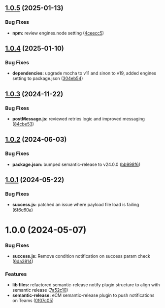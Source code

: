 ## [1.0.5](https://github.com/centralnicgroup-opensource/rtldev-middleware-semantic-release-notify-plugin/compare/v1.0.4...v1.0.5) (2025-01-13)


### Bug Fixes

* **npm:** review engines.node setting ([4ceecc5](https://github.com/centralnicgroup-opensource/rtldev-middleware-semantic-release-notify-plugin/commit/4ceecc5d82e11cebce44348a99310543525078b9))

## [1.0.4](https://github.com/centralnicgroup-opensource/rtldev-middleware-semantic-release-notify-plugin/compare/v1.0.3...v1.0.4) (2025-01-10)


### Bug Fixes

* **dependencies:** upgrade mocha to v11 and sinon to v19, added engines setting to package.json ([304eb54](https://github.com/centralnicgroup-opensource/rtldev-middleware-semantic-release-notify-plugin/commit/304eb54dc1dc9b6bbbf8e1d3b332cf9df522027a))

## [1.0.3](https://github.com/centralnicgroup-opensource/rtldev-middleware-semantic-release-notify-plugin/compare/v1.0.2...v1.0.3) (2024-11-22)


### Bug Fixes

* **postMessage.js:** reviewed retries logic and improved messaging ([84cbe53](https://github.com/centralnicgroup-opensource/rtldev-middleware-semantic-release-notify-plugin/commit/84cbe536acbc21fd52f14a1d7c4ae86ea3967761))

## [1.0.2](https://github.com/centralnicgroup-opensource/rtldev-middleware-semantic-release-notify-plugin/compare/v1.0.1...v1.0.2) (2024-06-03)


### Bug Fixes

* **package.json:** bumped semantic-release to v24.0.0 ([bb998f6](https://github.com/centralnicgroup-opensource/rtldev-middleware-semantic-release-notify-plugin/commit/bb998f6d51db48111574561d70febd84b0a40534))

## [1.0.1](https://github.com/centralnicgroup-opensource/rtldev-middleware-semantic-release-notify-plugin/compare/v1.0.0...v1.0.1) (2024-05-22)


### Bug Fixes

* **success.js:** patched an issue where payload file load is failing ([6f6e60a](https://github.com/centralnicgroup-opensource/rtldev-middleware-semantic-release-notify-plugin/commit/6f6e60a9ec7bacfabde199bf25dca7eb33f0daaf))

# 1.0.0 (2024-05-07)


### Bug Fixes

* **success.js:** Remove condition notification on success param check ([6da3814](https://github.com/centralnicgroup-opensource/rtldev-middleware-semantic-release-notify-plugin/commit/6da3814f69f01746f2287333733cbcca3d081bc0))


### Features

* **lib files:** refactored semantic-release notify plugin structure to align with semantic release ([7a52c10](https://github.com/centralnicgroup-opensource/rtldev-middleware-semantic-release-notify-plugin/commit/7a52c1076b35856883eab95647c961ef0652d6fa))
* **semantic-release:** eCM semantic-release plugin to push notifications on Teams ([0f07c05](https://github.com/centralnicgroup-opensource/rtldev-middleware-semantic-release-notify-plugin/commit/0f07c0593e926122f3ac4d41aa9d481863249d60))
